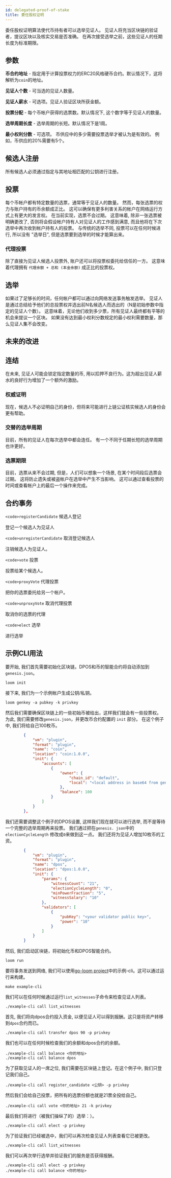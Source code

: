 ```yaml
---
id: delegated-proof-of-stake
title: 委任股权证明
---
```

委任股权证明算法使代币持有者可以选举见证人。 见证人将充当区块链的验证者，提议区块以及核实交易是否准确。 在再次接受选举之前，这些见证人的任期长度为标准期限。

## 参数

**币合约地址** - 指定用于计算投票权力的ERC20风格硬币合约。默认情况下，这将解析为`coin`的地址。

**见证人个数** - 可当选的见证人数量。

**见证人薪水** - 可选项。见证人验证区块所获金额。

**投票分配** - 每个币帐户获得的选票数。默认情况下, 这个数字等于见证人的数量。

**选举周期长度** - 选举周期的长短。默认情况下是1周。

**最小权利分数** - 可选项。 币供应中的多少需要投票选举才被认为是有效的。 例如，币供应的20%需要有5个。

## 候选人注册

所有候选人必须通过指定与其地址相匹配的公钥进行注册。

## 投票

每个币帐户都有特定数量的选票，通常等于见证人的数量。 然而，每张选票的权力与账户持有的币余额成正比。 这可以确保有更多利害关系的帐户在网络运行方式上有更大的发言权。 在当前实现，选票不会过期。 这意味着, 除非一张选票被明确更改了, 否则将会假设帐户持有人对见证人的工作感到满意, 而且他将在下次选举中再次收到帐户持有人的投票。 与传统的选举不同, 投票可以在任何时候进行, 所以没有 "选举日", 但是选票要到选举的时候才能算出来。

### 代理投票

除了直接为见证人候选人投票外, 账户还可以将投票权委托给信任的一方。 这意味着代理拥有 `代理余额 + 总和 (本金余额)` 成正比的投票权。

## 选举

如果过了足够长的时间，任何帐户都可以通过向网络发送事务触发选举。 见证人是通过总结给予他们的总投票权并选出前N名候选人而选出的（N是初始参数中指定的见证人个数）。 这意味着，无论他们收到多少票，所有见证人最终都有平等的机会来提议一个区块。 如果没有达到最小权利分数规定的最小权利需要数量，那么见证人集不会改变。

## 未来的改进

## 连结

在未来, 见证人可能会锁定指定数量的币, 用以扣押不良行为。这为超出见证人薪水的良好行为增加了一个额外的激励。

### 权威证明

现在，候选人不必证明自己的身份，但将来可能进行上链公证核实候选人的身份会更有帮助。

### 交替的选举周期

目前，所有的见证人在每次选举中都会连任。 有一个不同于任期长短的选举周期也许更好。

### 选票期限

目前，选票从来不会过期, 但是，人们可以想象一个场景, 在某个时间段后选票会过期。 这将防止遗失或被盗帐户在选举中产生不当影响。 这可以通过查看投票的时间或查看帐户上的最后一个操作来完成。

## 合约事务

`<code>registerCandidate` 候选人登记</code>

登记一个候选人为见证人

`<code>unregisterCandidate` 取消登记候选人</code>

注销候选人为见证人。

`<code>vote` 投票</code>

投票给某个候选人。

`<code>proxyVote` 代理投票</code>

把你的选票委托给另一个帐户。

`<code>unproxyVote` 取消代理投票</code>

取消你的选票的代理

`<code>elect` 选举</code>

进行选举

## 示例CLI用法

要开始, 我们首先需要初始化区块链。DPOS和币的智能合约将自动添加到 `genesis.json`。

```shell
loom init
```

接下来, 我们为一个示例帐户生成公钥/私钥。

```shell
loom genkey -a pubkey -k privkey
```

然后我们需要确保区块链上的一些初始币被给出，这样我们就会有一些投票权。 为此, 我们需要修改`genesis.json`，并更改币合约配置的 `init` 部分。 在这个例子中, 我们将给自己100枚币。

```json
        {
            "vm": "plugin",
            "format": "plugin",
            "name": "coin",
            "location": "coin:1.0.0",
            "init": {
                "accounts": [
                    {
                        "owner": {
                            "chain_id": "default",
                            "local": "<local address in base64 from genkey>"
                        },
                        "balance": 100
                    }
                ]
            }
        },
```

我们还需要调整这个例子的DPOS设置, 这样我们现在就可以进行选举, 而不是等待一个完整的选举周期再来投票。 我们通过把在`genesis. json`中的`electionCycleLength` 修改成`0`来做到这一点。 我们还将为见证人增加10枚币的工资。

```json
        {
            "vm": "plugin",
            "format": "plugin",
            "name": "dpos",
            "location": "dpos:1.0.0",
            "init": {
                "params": {
                    "witnessCount": "21",
                    "electionCycleLength": "0",
                    "minPowerFraction": "5",
                    "witnessSalary": "10"
                },
                "validators": [
                    {
                        "pubKey": "<your validator public key>",
                        "power": "10"
                    }
                ]
            }
        }
```

然后, 我们启动区块链，将初始化币和DPOS智能合约。

```shell
loom run
```

要将事务发送到网络, 我们可以使用[go-loom project](https://github.com/loomnetwork/go-loom)中的示例-cli。这可以通过运行来构建。

```shell
make example-cli
```

我们可以在任何时候通过运行`list_witnesses`子命令来检查见证人列表。

```shell
./example-cli call list_witnesses
```

首先, 我们将向dpos合约投入资金, 以便见证人可以得到报酬。这只是将资产转移到`dpos`合约而已。

```shell
./example-cli call transfer dpos 90 -p privkey
```

我们也可以在任何时候检查我们的余额和dpos合约的余额。

```shell
./example-cli call balance <你的地址>
./example-cli call balance dpos
```

为了获取见证人的一席之位, 我们需要在区块链上登记。在这个例子中, 我们只登记我们自己。

```shell
./example-cli call register_candidate <公钥> -p privkey
```

然后我们会给自己投票，把所有的选票份额也就是21票全投给自己。

```shell
./example-cli call vote <你的地址> 21 -k privkey
```

最后我们将进行（被我们操纵了的）选举：）。

```shell
./example-cli call elect -p privkey
```

为了验证我们已经被选中，我们可以再次检查见证人列表查看它已被更改。

```shell
./example-cli call list_witnesses
```

我们可以再次举行选举并验证我们的服务是否获得报酬。

```shell
./example-cli call elect -p privkey
./example-cli call balance <你的地址>
```
